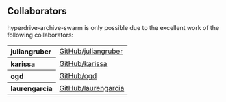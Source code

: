 ## Collaborators

hyperdrive-archive-swarm is only possible due to the excellent work of the following collaborators:

<table><tbody><tr><th align="left">juliangruber</th><td><a href="https://github.com/juliangruber">GitHub/juliangruber</a></td></tr>
<tr><th align="left">karissa</th><td><a href="https://github.com/karissa">GitHub/karissa</a></td></tr>
<tr><th align="left">ogd</th><td><a href="https://github.com/ogd">GitHub/ogd</a></td></tr>
<tr><th align="left">laurengarcia</th><td><a href="https://github.com/laurengarcia">GitHub/laurengarcia</a></td></tr>
</tbody></table>
